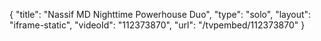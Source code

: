 {
    "title": "Nassif MD Nighttime Powerhouse Duo",
    "type": "solo",
    "layout": "iframe-static",
    "videoId": "112373870",
    "url": "\/tvpembed\/112373870"
}